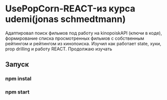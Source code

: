 # UsePopCorn-REACT-из курса udemi(jonas schmedtmann)
Адаптировал поиск фильмов под работу на kinopoiskAPI (ключи в коде), формирование списка просмотренных фильмов с собственным рейтингом и рейтингом из кинопоиска. 
Изучил как работает state, хуки, prop drilling и работу REACT. Продолжаю изучать

## Запуск
### npm instal
### npm start
